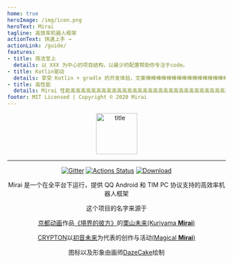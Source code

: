 ```yaml
---
home: true
heroImage: /img/icon.png
heroText: Mirai
tagline: 高效率机器人框架
actionText: 快速上手 →
actionLink: /guide/
features:
- title: 简洁至上
  details: 以 XXX 为中心的项目结构，以最少的配置帮助你专注于code。
- title: Kotlin驱动
  details: 享受 Kotlin + gradle 的开发体验，文案棒棒棒棒棒棒棒棒棒棒棒棒棒棒棒棒棒
- title: 高性能
  details: Mirai 性能高高高高高高高高高高高高高高高高高高高高高高高高高高高高高高高高
footer: MIT Licensed | Copyright © 2020 Mirai
---
```


   <div align="center">

   <img width="95" src="http://img.mamoe.net/2020/02/16/c4aece361224d.png" alt="title">

----

[![Gitter](https://badges.gitter.im/mamoe/mirai.svg)](https://gitter.im/mamoe/mirai?utm_source=badge&utm_medium=badge&utm_campaign=pr-badge)
[![Actions Status](https://github.com/mamoe/mirai/workflows/CI/badge.svg)](https://github.com/mamoe/mirai/actions)
[![Download](https://api.bintray.com/packages/him188moe/mirai/mirai-core/images/download.svg)](https://bintray.com/him188moe/mirai/mirai-core/)  

Mirai 是一个在全平台下运行，提供 QQ Android 和 TIM PC 协议支持的高效率机器人框架

这个项目的名字来源于
     <p><a href = "http://www.kyotoanimation.co.jp/">京都动画</a>作品<a href = "https://zh.moegirl.org/zh-hans/%E5%A2%83%E7%95%8C%E7%9A%84%E5%BD%BC%E6%96%B9">《境界的彼方》</a>的<a href = "https://zh.moegirl.org/zh-hans/%E6%A0%97%E5%B1%B1%E6%9C%AA%E6%9D%A5">栗山未来(Kuriyama <b>Mirai</b>)</a></p>
     <p><a href = "https://www.crypton.co.jp/">CRYPTON</a>以<a href = "https://www.crypton.co.jp/miku_eng">初音未来</a>为代表的创作与活动<a href = "https://magicalmirai.com/2019/index_en.html">(Magical <b>Mirai</b>)</a></p>
图标以及形象由画师<a href = "">DazeCake</a>绘制
</div>



